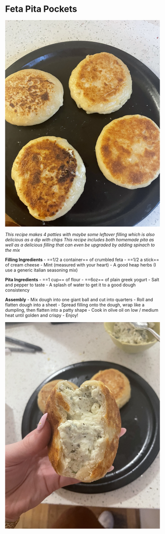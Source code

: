 # Feta Pita Pockets

![whole pita pockets](pita_whole.jpeg)

*This recipe makes 4 patties with maybe some leftover filling which is also delicious as a dip with chips*
*This recipe includes both homemade pita as well as a delicious filling that can even be upgraded by adding spinach to the mix*

**Filling Ingredients**
    - ==1/2 a container== of crumbled feta 
    - ==1/2 a stick== of cream cheese
    - Mint (measured with your heart)
    - A good heap herbs (I use a generic italian seasoning mix)

**Pita Ingredients**
    - ==1 cup== of flour
    - ==6oz== of plain greek yogurt
    - Salt and pepper to taste
    - A splash of water to get it to a good dough consistency

**Assembly**
    - Mix dough into one giant ball and cut into quarters
    - Roll and flatten dough into a sheet
    - Spread filling onto the dough, wrap like a dumpling, then flatten into a patty shape
    - Cook in olive oil on low / medium heat until golden and crispy
    - Enjoy! 

![split pita pockets](pita_split.jpeg)